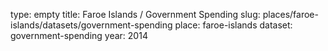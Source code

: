 type: empty
title: Faroe Islands / Government Spending
slug: places/faroe-islands/datasets/government-spending
place: faroe-islands
dataset: government-spending
year: 2014
